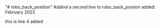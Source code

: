 "# robo_back_position" 
Addind a second line to robo_back_postion   added: February 2023

this is line 4 added 

